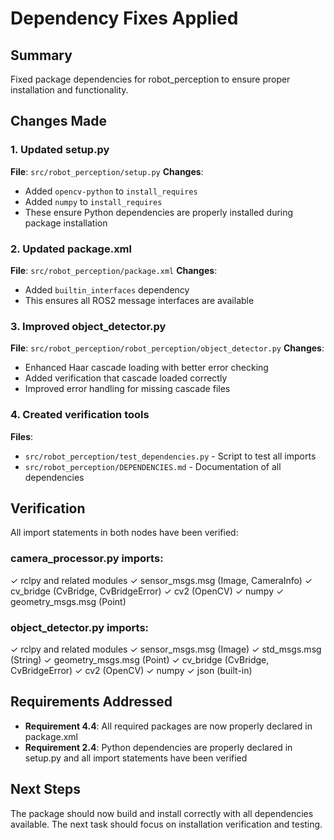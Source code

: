 # Dependency Fixes Applied

## Summary
Fixed package dependencies for robot_perception to ensure proper installation and functionality.

## Changes Made

### 1. Updated setup.py
**File**: `src/robot_perception/setup.py`
**Changes**:
- Added `opencv-python` to `install_requires`
- Added `numpy` to `install_requires`
- These ensure Python dependencies are properly installed during package installation

### 2. Updated package.xml
**File**: `src/robot_perception/package.xml`
**Changes**:
- Added `builtin_interfaces` dependency
- This ensures all ROS2 message interfaces are available

### 3. Improved object_detector.py
**File**: `src/robot_perception/robot_perception/object_detector.py`
**Changes**:
- Enhanced Haar cascade loading with better error checking
- Added verification that cascade loaded correctly
- Improved error handling for missing cascade files

### 4. Created verification tools
**Files**:
- `src/robot_perception/test_dependencies.py` - Script to test all imports
- `src/robot_perception/DEPENDENCIES.md` - Documentation of all dependencies

## Verification

All import statements in both nodes have been verified:

### camera_processor.py imports:
✓ rclpy and related modules
✓ sensor_msgs.msg (Image, CameraInfo)
✓ cv_bridge (CvBridge, CvBridgeError)
✓ cv2 (OpenCV)
✓ numpy
✓ geometry_msgs.msg (Point)

### object_detector.py imports:
✓ rclpy and related modules
✓ sensor_msgs.msg (Image)
✓ std_msgs.msg (String)
✓ geometry_msgs.msg (Point)
✓ cv_bridge (CvBridge, CvBridgeError)
✓ cv2 (OpenCV)
✓ numpy
✓ json (built-in)

## Requirements Addressed

- **Requirement 4.4**: All required packages are now properly declared in package.xml
- **Requirement 2.4**: Python dependencies are properly declared in setup.py and all import statements have been verified

## Next Steps

The package should now build and install correctly with all dependencies available. The next task should focus on installation verification and testing.